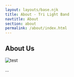 ```yaml
---
layout: layouts/base.njk
title: About - Tri Light Band
navtitle: About
section: about
permalink: /about/index.html
---
```


## About Us

![test](https://placekitten.com/1024/480)

...
	
